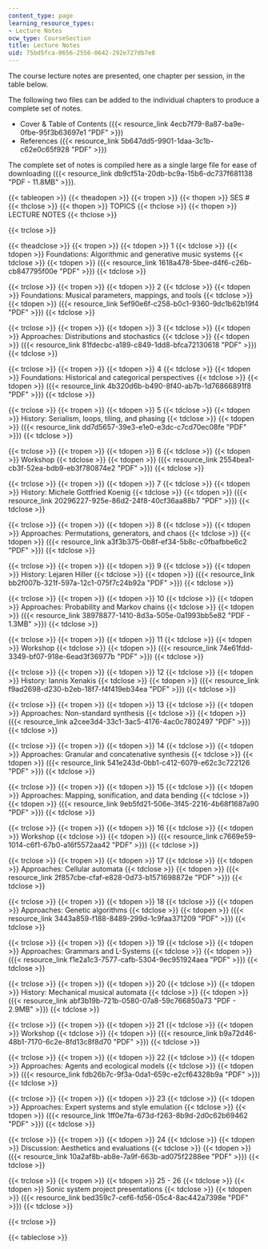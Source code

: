```yaml
---
content_type: page
learning_resource_types:
- Lecture Notes
ocw_type: CourseSection
title: Lecture Notes
uid: 75bd5fca-0656-2556-0642-292e727db7e8
---
```


The course lecture notes are presented, one chapter per session, in the table below.

The following two files can be added to the individual chapters to produce a complete set of notes.

*   Cover & Table of Contents ({{< resource_link 4ecb7f79-8a87-ba9e-0fbe-95f3b63697e1 "PDF" >}})
*   References ({{< resource_link 5b647dd5-9901-1daa-3c1b-c62e0c65f928 "PDF" >}})

The complete set of notes is compiled here as a single large file for ease of downloading ({{< resource_link db9cf51a-20db-bc9a-15b6-dc737f681138 "PDF - 11.8MB" >}}).

{{< tableopen >}}
{{< theadopen >}}
{{< tropen >}}
{{< thopen >}}
SES #
{{< thclose >}}
{{< thopen >}}
TOPICS
{{< thclose >}}
{{< thopen >}}
LECTURE NOTES
{{< thclose >}}

{{< trclose >}}

{{< theadclose >}}
{{< tropen >}}
{{< tdopen >}}
1
{{< tdclose >}}
{{< tdopen >}}
Foundations: Algorithmic and generative music systems
{{< tdclose >}}
{{< tdopen >}}
({{< resource_link 1618a478-5bee-d4f6-c26b-cb847795f00e "PDF" >}})
{{< tdclose >}}

{{< trclose >}}
{{< tropen >}}
{{< tdopen >}}
2
{{< tdclose >}}
{{< tdopen >}}
Foundations: Musical parameters, mappings, and tools
{{< tdclose >}}
{{< tdopen >}}
({{< resource_link 5ef90e6f-c258-b0c1-9360-9dc1b62b19f4 "PDF" >}})
{{< tdclose >}}

{{< trclose >}}
{{< tropen >}}
{{< tdopen >}}
3
{{< tdclose >}}
{{< tdopen >}}
Approaches: Distributions and stochastics
{{< tdclose >}}
{{< tdopen >}}
({{< resource_link 81fdecbc-a189-c849-1dd8-bfca72130618 "PDF" >}})
{{< tdclose >}}

{{< trclose >}}
{{< tropen >}}
{{< tdopen >}}
4
{{< tdclose >}}
{{< tdopen >}}
Foundations: Historical and categorical perspectives
{{< tdclose >}}
{{< tdopen >}}
({{< resource_link 4b320d6b-b490-8f40-ab7b-1d76866891f8 "PDF" >}})
{{< tdclose >}}

{{< trclose >}}
{{< tropen >}}
{{< tdopen >}}
5
{{< tdclose >}}
{{< tdopen >}}
History: Serialism, loops, tiling, and phasing
{{< tdclose >}}
{{< tdopen >}}
({{< resource_link dd7d5657-39e3-e1e0-e3dc-c7cd70ec08fe "PDF" >}})
{{< tdclose >}}

{{< trclose >}}
{{< tropen >}}
{{< tdopen >}}
6
{{< tdclose >}}
{{< tdopen >}}
Workshop
{{< tdclose >}}
{{< tdopen >}}
({{< resource_link 2554bea1-cb3f-52ea-bdb9-eb3f780874e2 "PDF" >}})
{{< tdclose >}}

{{< trclose >}}
{{< tropen >}}
{{< tdopen >}}
7
{{< tdclose >}}
{{< tdopen >}}
History: Michele Gottfried Koenig
{{< tdclose >}}
{{< tdopen >}}
({{< resource_link 20296227-925e-86d2-24f8-40cf36aa88b7 "PDF" >}})
{{< tdclose >}}

{{< trclose >}}
{{< tropen >}}
{{< tdopen >}}
8
{{< tdclose >}}
{{< tdopen >}}
Approaches: Permutations, generators, and chaos
{{< tdclose >}}
{{< tdopen >}}
({{< resource_link a3f3b375-0b8f-ef34-5b8c-c0fbafbbe6c2 "PDF" >}})
{{< tdclose >}}

{{< trclose >}}
{{< tropen >}}
{{< tdopen >}}
9
{{< tdclose >}}
{{< tdopen >}}
History: Lejaren Hiller
{{< tdclose >}}
{{< tdopen >}}
({{< resource_link bb2f007b-321f-597a-12c1-075f7c24b92a "PDF" >}})
{{< tdclose >}}

{{< trclose >}}
{{< tropen >}}
{{< tdopen >}}
10
{{< tdclose >}}
{{< tdopen >}}
Approaches: Probability and Markov chains
{{< tdclose >}}
{{< tdopen >}}
({{< resource_link 38978877-1410-8d3a-505e-0a1993bb5e82 "PDF - 1.3MB" >}})
{{< tdclose >}}

{{< trclose >}}
{{< tropen >}}
{{< tdopen >}}
11
{{< tdclose >}}
{{< tdopen >}}
Workshop
{{< tdclose >}}
{{< tdopen >}}
({{< resource_link 74e61fdd-3349-bf07-918e-6ead3f36977b "PDF" >}})
{{< tdclose >}}

{{< trclose >}}
{{< tropen >}}
{{< tdopen >}}
12
{{< tdclose >}}
{{< tdopen >}}
History: Iannis Xenakis
{{< tdclose >}}
{{< tdopen >}}
({{< resource_link f9ad2698-d230-b2eb-18f7-f4f419eb34ea "PDF" >}})
{{< tdclose >}}

{{< trclose >}}
{{< tropen >}}
{{< tdopen >}}
13
{{< tdclose >}}
{{< tdopen >}}
Approaches: Non-standard synthesis
{{< tdclose >}}
{{< tdopen >}}
({{< resource_link a2cee3d4-33c1-3ac5-4176-4ac0c7802497 "PDF" >}})
{{< tdclose >}}

{{< trclose >}}
{{< tropen >}}
{{< tdopen >}}
14
{{< tdclose >}}
{{< tdopen >}}
Approaches: Granular and concatenative synthesis
{{< tdclose >}}
{{< tdopen >}}
({{< resource_link 541e243d-0bb1-c412-6079-e62c3c722126 "PDF" >}})
{{< tdclose >}}

{{< trclose >}}
{{< tropen >}}
{{< tdopen >}}
15
{{< tdclose >}}
{{< tdopen >}}
Approaches: Mapping, sonification, and data bending
{{< tdclose >}}
{{< tdopen >}}
({{< resource_link 9eb5fd21-506e-3f45-2216-4b68f1687a90 "PDF" >}})
{{< tdclose >}}

{{< trclose >}}
{{< tropen >}}
{{< tdopen >}}
16
{{< tdclose >}}
{{< tdopen >}}
Workshop
{{< tdclose >}}
{{< tdopen >}}
({{< resource_link c7669e59-1014-c6f1-67b0-a16f5572aa42 "PDF" >}})
{{< tdclose >}}

{{< trclose >}}
{{< tropen >}}
{{< tdopen >}}
17
{{< tdclose >}}
{{< tdopen >}}
Approaches: Cellular automata
{{< tdclose >}}
{{< tdopen >}}
({{< resource_link 2f857cbe-cfaf-e828-0d73-b1571698872e "PDF" >}})
{{< tdclose >}}

{{< trclose >}}
{{< tropen >}}
{{< tdopen >}}
18
{{< tdclose >}}
{{< tdopen >}}
Approaches: Genetic algorithms
{{< tdclose >}}
{{< tdopen >}}
({{< resource_link 3443a859-f188-8489-299d-1c9faa371209 "PDF" >}})
{{< tdclose >}}

{{< trclose >}}
{{< tropen >}}
{{< tdopen >}}
19
{{< tdclose >}}
{{< tdopen >}}
Approaches: Grammars and L-Systems
{{< tdclose >}}
{{< tdopen >}}
({{< resource_link f1e2a1c3-7577-cafb-5304-9ec951924aea "PDF" >}})
{{< tdclose >}}

{{< trclose >}}
{{< tropen >}}
{{< tdopen >}}
20
{{< tdclose >}}
{{< tdopen >}}
History: Mechanical musical automata
{{< tdclose >}}
{{< tdopen >}}
({{< resource_link abf3b19b-721b-0580-07a8-59c766850a73 "PDF - 2.9MB" >}})
{{< tdclose >}}

{{< trclose >}}
{{< tropen >}}
{{< tdopen >}}
21
{{< tdclose >}}
{{< tdopen >}}
Workshop
{{< tdclose >}}
{{< tdopen >}}
({{< resource_link b9a72d46-48b1-7170-6c2e-8fd13c8f8d70 "PDF" >}})
{{< tdclose >}}

{{< trclose >}}
{{< tropen >}}
{{< tdopen >}}
22
{{< tdclose >}}
{{< tdopen >}}
Approaches: Agents and ecological models
{{< tdclose >}}
{{< tdopen >}}
({{< resource_link fdb26b7c-9f3a-0da1-659c-e2cf64328b9a "PDF" >}})
{{< tdclose >}}

{{< trclose >}}
{{< tropen >}}
{{< tdopen >}}
23
{{< tdclose >}}
{{< tdopen >}}
Approaches: Expert systems and style emulation
{{< tdclose >}}
{{< tdopen >}}
({{< resource_link 1ff0e7fa-673d-f263-8b9d-2d0c62b69462 "PDF" >}})
{{< tdclose >}}

{{< trclose >}}
{{< tropen >}}
{{< tdopen >}}
24
{{< tdclose >}}
{{< tdopen >}}
Discussion: Aesthetics and evaluations
{{< tdclose >}}
{{< tdopen >}}
({{< resource_link 10a2af8b-ab8e-7a9f-663b-ad075f2288ee "PDF" >}})
{{< tdclose >}}

{{< trclose >}}
{{< tropen >}}
{{< tdopen >}}
25 - 26
{{< tdclose >}}
{{< tdopen >}}
Sonic system project presentations
{{< tdclose >}}
{{< tdopen >}}
({{< resource_link bed359c7-cef6-fd56-05c4-8ac442a7398e "PDF" >}})
{{< tdclose >}}

{{< trclose >}}

{{< tableclose >}}